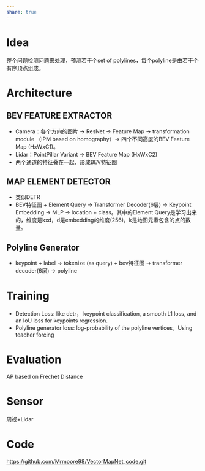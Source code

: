 ```yaml
---
share: true
---
```


# Idea
整个问题检测问题来处理，预测若干个set of polylines，每个polyline是由若干个有序顶点组成。

# Architecture

## BEV FEATURE EXTRACTOR

- Camera：各个方向的图片 -> ResNet -> Feature Map -> transformation module （IPM based on homography）-> 四个不同高度的BEV Feature Map (HxWxC1)。
- Lidar：PointPillar Variant -> BEV Feature Map (HxWxC2) 
- 两个通道的特征叠在一起，形成BEV特征图

## MAP ELEMENT DETECTOR
- 类似DETR
- BEV特征图 + Element Query -> Transformer Decoder(6层) -> Keypoint Embedding -> MLP -> location + class。其中的Element Query是学习出来的，维度是kxd，d是embedding的维度(256)，k是地图元素包含的点的数量。

## Polyline Generator
- keypoint + label -> tokenize (as query) + bev特征图 -> transformer decoder(6层) -> polyline

# Training
- Detection Loss: like detr， keypoint classification, a smooth L1 loss, and an IoU loss for keypoints regression.
- Polyline generator loss:  log-probability of the polyline vertices。Using teacher forcing

# Evaluation
AP based on Frechet Distance

# Sensor
周视+Lidar

# Code
https://github.com/Mrmoore98/VectorMapNet_code.git